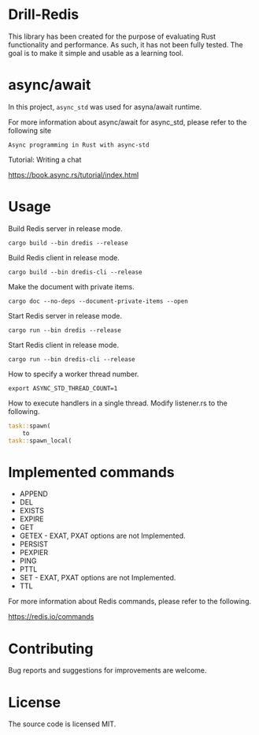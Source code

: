 # Drill-Redis
This library has been created for the purpose of evaluating Rust functionality and performance.
As such, it has not been fully tested.
The goal is to make it simple and usable as a learning tool.

# async/await

In this project, `async_std` was used for asyna/await runtime.

For more information about async/await for async_std, please refer to the following site

`Async programming in Rust with async-std`

Tutorial: Writing a chat

https://book.async.rs/tutorial/index.html

# Usage 

Build Redis server in release mode.

```
cargo build --bin dredis --release
```

Build Redis client in release mode.

```
cargo build --bin dredis-cli --release
```

Make the document with private items.
```
cargo doc --no-deps --document-private-items --open
```

Start Redis server in release mode.
```
cargo run --bin dredis --release
```

Start Redis client in release mode.
```
cargo run --bin dredis-cli --release
```

How to specify a worker thread number.

```
export ASYNC_STD_THREAD_COUNT=1
```

How to execute handlers in a single thread.
Modify listener.rs to the following.

```Rust:listener.rs line:48
task::spawn(
    to
task::spawn_local(
```

# Implemented commands

* APPEND
* DEL
* EXISTS
* EXPIRE
* GET
* GETEX - EXAT, PXAT options are not Implemented.
* PERSIST
* PEXPIER
* PING
* PTTL
* SET - EXAT, PXAT options are not Implemented.
* TTL

For more information about Redis commands, please refer to the following.

https://redis.io/commands

# Contributing
Bug reports and suggestions for improvements are welcome.


# License
The source code is licensed MIT.